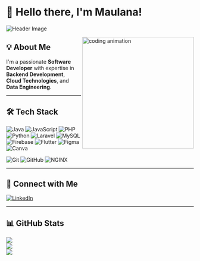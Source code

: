 # 👋 Hello there, I'm Maulana!

![Header Image](https://github.com/halfrost/halfrost/blob/master/icons/header_.png)

<img align="right" src="https://github.com/Adam-pw/Adam-pw/blob/main/animation_500_kxa883sd.gif" alt="coding animation" width="300"/>

## 💡 About Me  
I'm a passionate **Software Developer** with expertise in **Backend Development**, **Cloud Technologies**, and **Data Engineering**.

---

## 🛠️ Tech Stack

![Java](https://img.shields.io/badge/java-%23ED8B00.svg?style=for-the-badge&logo=openjdk&logoColor=white)
![JavaScript](https://img.shields.io/badge/javascript-%23323330.svg?style=for-the-badge&logo=javascript&logoColor=%23F7DF1E)
![PHP](https://img.shields.io/badge/php-%23777BB4.svg?style=for-the-badge&logo=php&logoColor=white)
![Python](https://img.shields.io/badge/python-3670A0?style=for-the-badge&logo=python&logoColor=ffdd54)
![Laravel](https://img.shields.io/badge/laravel-%23FF2D20.svg?style=for-the-badge&logo=laravel&logoColor=white)
![MySQL](https://img.shields.io/badge/mysql-%2300f.svg?style=for-the-badge&logo=mysql&logoColor=white)
![Firebase](https://img.shields.io/badge/firebase-%23039BE5.svg?style=for-the-badge&logo=firebase)
![Flutter](https://img.shields.io/badge/Flutter-%2302569B.svg?style=for-the-badge&logo=Flutter&logoColor=white)
![Figma](https://img.shields.io/badge/figma-%23F24E1E.svg?style=for-the-badge&logo=figma&logoColor=white)
![Canva](https://img.shields.io/badge/Canva-%2300C4CC.svg?style=for-the-badge&logo=Canva&logoColor=white)

![Git](https://img.shields.io/badge/-Git-red?logo=git&logoColor=white)
![GitHub](https://img.shields.io/badge/-GitHub-black?logo=github&logoColor=white)
![NGINX](https://img.shields.io/badge/-NGINX-yellow?logo=nginx&logoColor=white)

---

## 🤝 Connect with Me

[![LinkedIn](https://img.shields.io/badge/LinkedIn-%230077B5.svg?logo=linkedin&logoColor=white)](https://www.linkedin.com/in/maulana-ferdiansyah-eka-putra-08a4b0289)

---

## 📊 GitHub Stats

![](https://github-readme-stats.vercel.app/api?username=mferdian&theme=dark&hide_border=false&include_all_commits=true&count_private=true)<br/>
 ![](https://github-readme-streak-stats.herokuapp.com/?user=mferdian&theme=dark&hide_border=false)<br/>
 ![](https://github-readme-stats.vercel.app/api/top-langs/?username=mferdian&theme=dark&hide_border=false&include_all_commits=true&count_private=true&layout=compact)
